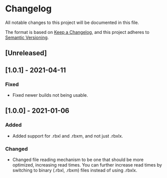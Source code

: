 # Changelog
All notable changes to this project will be documented in this file.

The format is based on [Keep a Changelog](https://keepachangelog.com/en/1.0.0/),
and this project adheres to [Semantic Versioning](https://semver.org/spec/v2.0.0.html).

## [Unreleased]

## [1.0.1] - 2021-04-11
### Fixed
- Fixed newer builds not being usable.

## [1.0.0] - 2021-01-06
### Added
- Added support for .rbxl and .rbxm, and not just .rbxlx.

### Changed
- Changed file reading mechanism to be one that should be more optimized, increasing read times. You can further increase read times by switching to binary (.rbxl, .rbxm) files instead of using .rbxlx.

#
